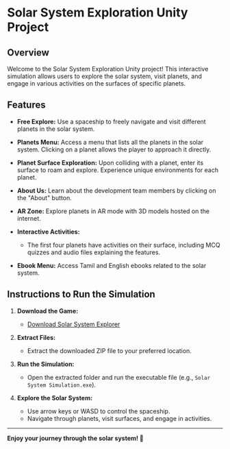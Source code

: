 # Solar System Exploration Unity Project

## Overview

Welcome to the Solar System Exploration Unity project! This interactive simulation allows users to explore the solar system, visit planets, and engage in various activities on the surfaces of specific planets.

## Features

- **Free Explore:** Use a spaceship to freely navigate and visit different planets in the solar system.

- **Planets Menu:** Access a menu that lists all the planets in the solar system. Clicking on a planet allows the player to approach it directly.

- **Planet Surface Exploration:** Upon colliding with a planet, enter its surface to roam and explore. Experience unique environments for each planet.

- **About Us:** Learn about the development team members by clicking on the "About" button.

- **AR Zone:** Explore planets in AR mode with 3D models hosted on the internet.

- **Interactive Activities:**
  - The first four planets have activities on their surface, including MCQ quizzes and audio files explaining the features. 

- **Ebook Menu:** Access Tamil and English ebooks related to the solar system.

## Instructions to Run the Simulation

1. **Download the Game:**
   - [Download Solar System Explorer](https://drive.google.com/drive/folders/1usW5owOOYV_9JbeOga6IL7zTXx09RmcD?usp=sharing)

2. **Extract Files:**
   - Extract the downloaded ZIP file to your preferred location.

3. **Run the Simulation:**
   - Open the extracted folder and run the executable file (e.g., `Solar System Simulation.exe`).

4. **Explore the Solar System:**
   - Use arrow keys or WASD to control the spaceship.
   - Navigate through planets, visit surfaces, and engage in activities.


---

**Enjoy your journey through the solar system! 🚀**
